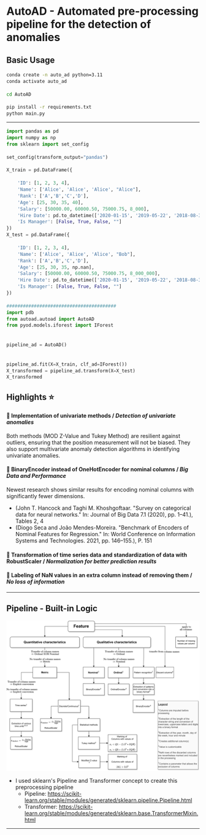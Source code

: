 # AutoAD -  Automated pre-processing pipeline for the detection of anomalies





## Basic Usage

```bash
conda create -n auto_ad python=3.11
conda activate auto_ad

cd AutoAD

pip install -r requirements.txt
python main.py
```
---

````python
import pandas as pd
import numpy as np
from sklearn import set_config

set_config(transform_output="pandas")

X_train = pd.DataFrame({

    'ID': [1, 2, 3, 4],                 
    'Name': ['Alice', 'Alice', 'Alice', "Alice"],  
    'Rank': ['A','B','C','D'],
    'Age': [25, 30, 35, 40],                 
    'Salary': [50000.00, 60000.50, 75000.75, 8_000], 
    'Hire Date': pd.to_datetime(['2020-01-15', '2019-05-22', '2018-08-30', '2021-04-12']), 
    'Is Manager': [False, True, False, ""]  
})
X_test = pd.DataFrame({

    'ID': [1, 2, 3, 4],                 
    'Name': ['Alice', 'Alice', 'Alice', "Bob"],  
    'Rank': ['A','B','C','D'],
    'Age': [25, 30, 35, np.nan],                 
    'Salary': [50000.00, 60000.50, 75000.75, 8_000_000], 
    'Hire Date': pd.to_datetime(['2020-01-15', '2019-05-22', '2018-08-30', '2021-04-12']), 
    'Is Manager': [False, True, False, ""]  
})

########################################
import pdb
from autoad.autoad import AutoAD
from pyod.models.iforest import IForest


pipeline_ad = AutoAD()


pipeline_ad.fit(X=X_train, clf_ad=IForest())
X_transformed = pipeline_ad.transform(X=X_test)
X_transformed
````

## Highlights ⭐


#### 📌 Implementation of univariate methods / *Detection of univariate anomalies*
Both methods (MOD Z-Value and Tukey Method) are resilient against outliers, ensuring that the position measurement will not be biased. They also support multivariate anomaly detection algorithms in identifying univariate anomalies.

#### 📌 BinaryEncoder instead of OneHotEncoder for nominal columns / *Big Data and Performance*
   Newest research shows similar results for encoding nominal columns with significantly fewer dimensions.
   - (John T. Hancock and Taghi M. Khoshgoftaar. "Survey on categorical data for neural networks." In: Journal of Big Data 7.1 (2020), pp. 1–41.), Tables 2, 4
   - (Diogo Seca and João Mendes-Moreira. "Benchmark of Encoders of Nominal Features for Regression." In: World Conference on Information Systems and Technologies. 2021, pp. 146–155.), P. 151

#### 📌 Transformation of time series data and standardization of data with RobustScaler / *Normalization for better prediction results*

#### 📌 Labeling of NaN values in an extra column instead of removing them / *No loss of information*



---





## Pipeline - Built-in Logic
<!-- ![Logic of Pipeline](./images/decision_rules.png) -->
![Logic of Pipeline](https://raw.githubusercontent.com/JAdelhelm/AutoPrep/main/AutoPrep/img/decision_rules.png) 

- I used sklearn's Pipeline and Transformer concept to create this preprocessing pipeline
    - Pipeline: https://scikit-learn.org/stable/modules/generated/sklearn.pipeline.Pipeline.html
    - Transformer: https://scikit-learn.org/stable/modules/generated/sklearn.base.TransformerMixin.html





---

<!--
### Reference
- https://www.researchgate.net/publication/379640146_Detektion_von_Anomalien_in_der_Datenqualitatskontrolle_mittels_unuberwachter_Ansatze (German Thesis)
-->



















